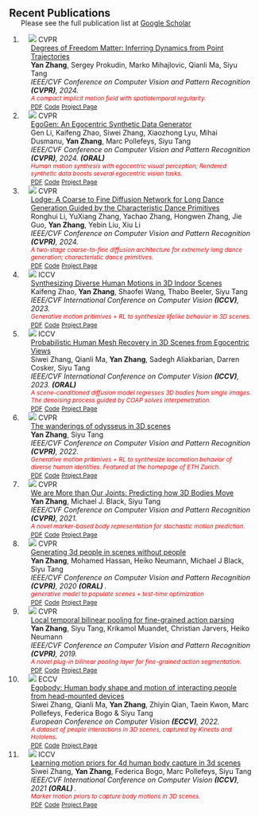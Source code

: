 <h2 id="publications" style="margin: 2px 0px -15px;">Recent Publications</h2>

<div class="publications">
<ol class="bibliography">

Please see the full publication list at <a href="https://scholar.google.com/citations?user=5VpkLO8AAAAJ&hl=en">Google Scholar</a>



<li>
<div class="pub-row">
  <div class="col-sm-3 abbr" style="position: relative;padding-right: 15px;padding-left: 15px;">
    <img src="assets/img/doma.png" class="teaser img-fluid z-depth-1">
    <abbr class="badge">CVPR</abbr>
  </div>
  <div class="col-sm-9" style="position: relative;padding-right: 15px;padding-left: 20px;">
    <div class="title"><a href="https://arxiv.org/abs/2406.03625">Degrees of Freedom Matter: Inferring Dynamics from Point Trajectories</a></div>
    <div class="author"> <strong>Yan Zhang</strong>, Sergey Prokudin, Marko Mihajlovic, Qianli Ma, Siyu Tang</div>
    <div class="periodical"><em>IEEE/CVF Conference on Computer Vision and Pattern Recognition <strong>(CVPR)</strong>, 2024.</em></div>
    <div style="font-size: 12px;color: red;"><em>A compact implicit motion field with spatiotemporal regularity.</em></div>
    <div class="links">
      <a href="https://arxiv.org/abs/2406.03625" class="btn btn-sm z-depth-0" role="button" target="_blank" style="font-size:12px;">PDF</a>
      <a href="https://yz-cnsdqz.github.io/eigenmotion/DOMA/" class="btn btn-sm z-depth-0" role="button" target="_blank" style="font-size:12px;">Code</a>
      <a href="https://yz-cnsdqz.github.io/eigenmotion/DOMA/" class="btn btn-sm z-depth-0" role="button" target="_blank" style="font-size:12px;">Project Page</a>
    </div>
  </div>
</div>
</li>


<li>
<div class="pub-row">
  <div class="col-sm-3 abbr" style="position: relative;padding-right: 15px;padding-left: 15px;">
    <img src="assets/img/egogen.png" class="teaser img-fluid z-depth-1">
    <abbr class="badge">CVPR</abbr>
  </div>
  <div class="col-sm-9" style="position: relative;padding-right: 15px;padding-left: 20px;">
    <div class="title"><a href="https://arxiv.org/abs/2401.08739">EgoGen: An Egocentric Synthetic Data Generator</a></div>
    <div class="author"> Gen Li, Kaifeng Zhao, Siwei Zhang, Xiaozhong Lyu, Mihai Dusmanu, <strong>Yan Zhang</strong>, Marc Pollefeys, Siyu Tang</div>
    <div class="periodical"><em>IEEE/CVF Conference on Computer Vision and Pattern Recognition <strong>(CVPR)</strong>, 2024. <strong>(ORAL) </strong>  </em></div>
    <div style="font-size: 12px;color: red;"><em>Human motion synthesis with egocentric visual perception; Rendered synthetic data boosts several egocentric vision tasks.</em></div>
    <div class="links">
      <a href="https://arxiv.org/abs/2401.08739" class="btn btn-sm z-depth-0" role="button" target="_blank" style="font-size:12px;">PDF</a>
      <a href="https://ego-gen.github.io" class="btn btn-sm z-depth-0" role="button" target="_blank" style="font-size:12px;">Code</a>
      <a href="https://ego-gen.github.io" class="btn btn-sm z-depth-0" role="button" target="_blank" style="font-size:12px;">Project Page</a>
    </div>
  </div>
</div>
</li>



<li>
<div class="pub-row">
  <div class="col-sm-3 abbr" style="position: relative;padding-right: 15px;padding-left: 15px;">
    <img src="assets/img/lodge.png" class="teaser img-fluid z-depth-1">
    <abbr class="badge">CVPR</abbr>
  </div>
  <div class="col-sm-9" style="position: relative;padding-right: 15px;padding-left: 20px;">
    <div class="title"><a href="https://arxiv.org/abs/2403.10518">Lodge: A Coarse to Fine Diffusion Network for Long Dance Generation Guided by the Characteristic Dance Primitives</a></div>
    <div class="author"> Ronghui Li, YuXiang Zhang, Yachao Zhang, Hongwen Zhang, Jie Guo, <strong>Yan Zhang</strong>, Yebin Liu, Xiu Li</div>
    <div class="periodical"><em>IEEE/CVF Conference on Computer Vision and Pattern Recognition <strong>(CVPR)</strong>, 2024. </em></div>
    <div style="font-size: 12px;color: red;"><em> A two-stage coarse-to-fine diffusion architecture for extremely long dance generation; characteristic dance primitives.</em></div>
    <div class="links">
      <a href="https://arxiv.org/abs/2403.10518" class="btn btn-sm z-depth-0" role="button" target="_blank" style="font-size:12px;">PDF</a>
      <a href="https://li-ronghui.github.io/lodge" class="btn btn-sm z-depth-0" role="button" target="_blank" style="font-size:12px;">Code</a>
      <a href="https://li-ronghui.github.io/lodge" class="btn btn-sm z-depth-0" role="button" target="_blank" style="font-size:12px;">Project Page</a>
    </div>
  </div>
</div>
</li>


<li>
<div class="pub-row">
  <div class="col-sm-3 abbr" style="position: relative;padding-right: 15px;padding-left: 15px;">
    <img src="assets/img/dimos.png" class="teaser img-fluid z-depth-1">
    <abbr class="badge">ICCV</abbr>
  </div>
  <div class="col-sm-9" style="position: relative;padding-right: 15px;padding-left: 20px;">
    <div class="title"><a href="https://arxiv.org/abs/2305.12411">Synthesizing Diverse Human Motions in 3D Indoor Scenes</a></div>
    <div class="author"> Kaifeng Zhao, <strong>Yan Zhang</strong>, Shaofei Wang, Thabo Beeler, Siyu Tang</div>
    <div class="periodical"><em>IEEE/CVF International Conference on Computer Vision <strong>(ICCV)</strong>, 2023.</em></div>
    <div style="font-size: 12px;color: red;"><em>Generative motion pritimives + RL to synthesize lifelike behavior in 3D scenes.</em></div>
    <div class="links">
      <a href="https://arxiv.org/abs/2305.12411" class="btn btn-sm z-depth-0" role="button" target="_blank" style="font-size:12px;">PDF</a>
      <a href="https://zkf1997.github.io/DIMOS" class="btn btn-sm z-depth-0" role="button" target="_blank" style="font-size:12px;">Code</a>
      <a href="https://zkf1997.github.io/DIMOS" class="btn btn-sm z-depth-0" role="button" target="_blank" style="font-size:12px;">Project Page</a>
    </div>
  </div>
</div>
</li>




<li>
<div class="pub-row">
  <div class="col-sm-3 abbr" style="position: relative;padding-right: 15px;padding-left: 15px;">
    <img src="assets/img/egohmr.jpg" class="teaser img-fluid z-depth-1">
    <abbr class="badge">ICCV</abbr>
  </div>
  <div class="col-sm-9" style="position: relative;padding-right: 15px;padding-left: 20px;">
    <div class="title"><a href="https://arxiv.org/abs/2304.06024">Probabilistic Human Mesh Recovery in 3D Scenes from Egocentric Views</a></div>
    <div class="author"> Siwei Zhang, Qianli Ma, <strong>Yan Zhang</strong>, Sadegh Aliakbarian, Darren Cosker, Siyu Tang</div>
    <div class="periodical"><em>IEEE/CVF International Conference on Computer Vision <strong>(ICCV)</strong>, 2023. <strong>(ORAL) </strong> </em></div>
    <div style="font-size: 12px;color: red;"><em>A scene-conditioned diffusion model regresses 3D bodies from single images. The denoising process guided by COAP solves interpenetration.</em></div>
    <div class="links">
      <a href="https://arxiv.org/abs/2304.06024" class="btn btn-sm z-depth-0" role="button" target="_blank" style="font-size:12px;">PDF</a>
      <a href="https://sanweiliti.github.io/egohmr/egohmr.html" class="btn btn-sm z-depth-0" role="button" target="_blank" style="font-size:12px;">Code</a>
      <a href="https://sanweiliti.github.io/egohmr/egohmr.html" class="btn btn-sm z-depth-0" role="button" target="_blank" style="font-size:12px;">Project Page</a>
    </div>
  </div>
</div>
</li>




<li>
<div class="pub-row">
  <div class="col-sm-3 abbr" style="position: relative;padding-right: 15px;padding-left: 15px;">
    <img src="assets/img/gamma.jpg" class="teaser img-fluid z-depth-1">
    <abbr class="badge">CVPR</abbr>
  </div>
  <div class="col-sm-9" style="position: relative;padding-right: 15px;padding-left: 20px;">
    <div class="title"><a href="https://arxiv.org/abs/2112.09251">The wanderings of odysseus in 3D scenes</a></div>
    <div class="author"><strong>Yan Zhang</strong>, Siyu Tang</div>
    <div class="periodical"><em>IEEE/CVF Conference on Computer Vision and Pattern Recognition <strong>(CVPR)</strong>, 2022.</em></div>
    <div style="font-size: 12px;color: red;"><em>Generative motion pritimives + RL to synthesize locomotion behavior of diverse human identities. Featured at the homepage of ETH Zurich.</em></div>
    <div class="links">
      <a href="https://arxiv.org/abs/2112.09251" class="btn btn-sm z-depth-0" role="button" target="_blank" style="font-size:12px;">PDF</a>
      <a href="https://github.com/yz-cnsdqz/GAMMA-release" class="btn btn-sm z-depth-0" role="button" target="_blank" style="font-size:12px;">Code</a>
      <a href="https://yz-cnsdqz.github.io/eigenmotion/GAMMA/" class="btn btn-sm z-depth-0" role="button" target="_blank" style="font-size:12px;">Project Page</a>
    </div>
  </div>
</div>
</li>
  


<li>
<div class="pub-row">
  <div class="col-sm-3 abbr" style="position: relative;padding-right: 15px;padding-left: 15px;">
    <img src="assets/img/mojo.jpg" class="teaser img-fluid z-depth-1">
    <abbr class="badge">CVPR</abbr>
  </div>
  <div class="col-sm-9" style="position: relative;padding-right: 15px;padding-left: 20px;">
    <div class="title"><a href="https://arxiv.org/abs/2012.00619">We are More than Our Joints: Predicting how 3D Bodies Move</a></div>
    <div class="author"><strong>Yan Zhang</strong>, Michael J. Black, Siyu Tang</div>
    <div class="periodical"><em>IEEE/CVF Conference on Computer Vision and Pattern Recognition <strong>(CVPR)</strong>, 2021.</em></div>
    <div style="font-size: 12px;color: red;"><em>A novel marker-based body representation for stochastic motion prediction. </em></div>
    <div class="links">
      <a href="https://arxiv.org/abs/2112.09251" class="btn btn-sm z-depth-0" role="button" target="_blank" style="font-size:12px;">PDF</a>
      <a href="https://github.com/yz-cnsdqz/MOJO-release" class="btn btn-sm z-depth-0" role="button" target="_blank" style="font-size:12px;">Code</a>
      <a href="https://yz-cnsdqz.github.io/eigenmotion/MOJO/index.html" class="btn btn-sm z-depth-0" role="button" target="_blank" style="font-size:12px;">Project Page</a>
    </div>
  </div>
</div>
</li>
  


<li>
<div class="pub-row">
  <div class="col-sm-3 abbr" style="position: relative;padding-right: 15px;padding-left: 15px;">
    <img src="assets/img/psi.png" class="teaser img-fluid z-depth-1">
    <abbr class="badge">CVPR</abbr>
  </div>
  <div class="col-sm-9" style="position: relative;padding-right: 15px;padding-left: 20px;">
    <div class="title"><a href="https://arxiv.org/abs/1912.02923">Generating 3d people in scenes without people</a></div>
    <div class="author"><strong>Yan Zhang</strong>, Mohamed Hassan, Heiko Neumann, Michael J Black, Siyu Tang</div>
    <div class="periodical"><em>IEEE/CVF Conference on Computer Vision and Pattern Recognition <strong>(CVPR)</strong>, 2020 <strong>(ORAL) </strong>.</em></div>
    <div style="font-size: 12px;color: red;"><em>generative model to populate scenes + test-time optimization </em></div>
    <div class="links">
      <a href="https://arxiv.org/abs/1912.02923" class="btn btn-sm z-depth-0" role="button" target="_blank" style="font-size:12px;">PDF</a>
      <a href="https://github.com/yz-cnsdqz/PSI-release" class="btn btn-sm z-depth-0" role="button" target="_blank" style="font-size:12px;">Code</a>
      <a href="https://ps.is.mpg.de/publications/smpl-x-conditional-vae-prox-scene-constraints" class="btn btn-sm z-depth-0" role="button" target="_blank" style="font-size:12px;">Project Page</a>
    </div>
  </div>
</div>
</li>



<li>
<div class="pub-row">
  <div class="col-sm-3 abbr" style="position: relative;padding-right: 15px;padding-left: 15px;">
    <img src="assets/img/finegrainedseg.png" class="teaser img-fluid z-depth-1">
    <abbr class="badge">CVPR</abbr>
  </div>
  <div class="col-sm-9" style="position: relative;padding-right: 15px;padding-left: 20px;">
    <div class="title"><a href="https://openaccess.thecvf.com/content_CVPR_2019/html/Zhang_Local_Temporal_Bilinear_Pooling_for_Fine-Grained_Action_Parsing_CVPR_2019_paper.html">Local temporal bilinear pooling for fine-grained action parsing</a></div>
    <div class="author"><strong>Yan Zhang</strong>, Siyu Tang, Krikamol Muandet, Christian Jarvers, Heiko Neumann</div>
    <div class="periodical"><em>IEEE/CVF Conference on Computer Vision and Pattern Recognition <strong>(CVPR)</strong>, 2019.</em></div>
    <div style="font-size: 12px;color: red;"><em>A novel plug-in bilinear pooling layer for fine-grained action segmentation. </em></div>
    <div class="links">
      <a href="https://openaccess.thecvf.com/content_CVPR_2019/html/Zhang_Local_Temporal_Bilinear_Pooling_for_Fine-Grained_Action_Parsing_CVPR_2019_paper.html" class="btn btn-sm z-depth-0" role="button" target="_blank" style="font-size:12px;">PDF</a>
      <a href="https://github.com/yz-cnsdqz/TemporalActionParsing-FineGrained" class="btn btn-sm z-depth-0" role="button" target="_blank" style="font-size:12px;">Code</a>
      <a href="https://ps.is.mpg.de/publications/bilinear2018" class="btn btn-sm z-depth-0" role="button" target="_blank" style="font-size:12px;">Project Page</a>
    </div>
  </div>
</div>
</li>


<li>
<div class="pub-row">
  <div class="col-sm-3 abbr" style="position: relative;padding-right: 15px;padding-left: 15px;">
    <img src="assets/img/egobody.png" class="teaser img-fluid z-depth-1">
    <abbr class="badge">ECCV</abbr>
  </div>
  <div class="col-sm-9" style="position: relative;padding-right: 15px;padding-left: 20px;">
    <div class="title"><a href="https://arxiv.org/pdf/2112.07642.pdf">Egobody: Human body shape and motion of interacting people from head-mounted devices</a></div>
    <div class="author">Siwei Zhang, Qianli Ma, <strong>Yan Zhang</strong>, Zhiyin Qian, Taein Kwon, Marc Pollefeys, Federica Bogo & Siyu Tang </div>
    <div class="periodical"><em>European Conference on Computer Vision <strong>(ECCV)</strong>, 2022.</em></div>
    <div style="font-size: 12px;color: red;"><em>A dataset of people interactions in 3D scenes, captured by Kinects and Hololens. </em></div>
    <div class="links">
      <a href="https://arxiv.org/pdf/2112.07642.pdf" class="btn btn-sm z-depth-0" role="button" target="_blank" style="font-size:12px;">PDF</a>
      <a href="https://github.com/sanweiliti/EgoBody" class="btn btn-sm z-depth-0" role="button" target="_blank" style="font-size:12px;">Code</a>
      <a href="https://github.com/sanweiliti/EgoBody" class="btn btn-sm z-depth-0" role="button" target="_blank" style="font-size:12px;">Project Page</a>
    </div>
  </div>
</div>
</li>


<li>
<div class="pub-row">
  <div class="col-sm-3 abbr" style="position: relative;padding-right: 15px;padding-left: 15px;">
    <img src="assets/img/lemo.jpg" class="teaser img-fluid z-depth-1">
    <abbr class="badge">ICCV</abbr>
  </div>
  <div class="col-sm-9" style="position: relative;padding-right: 15px;padding-left: 20px;">
    <div class="title"><a href="https://openaccess.thecvf.com/content/ICCV2021/html/Zhang_Learning_Motion_Priors_for_4D_Human_Body_Capture_in_3D_ICCV_2021_paper.html">Learning motion priors for 4d human body capture in 3d scenes</a></div>
    <div class="author">Siwei Zhang, <strong>Yan Zhang</strong>, Federica Bogo, Marc Pollefeys, Siyu Tang </div>
    <div class="periodical"><em>IEEE/CVF International Conference on Computer Vision <strong>(ICCV)</strong>, 2021 <strong>(ORAL) </strong>.</em></div>
    <div style="font-size: 12px;color: red;"><em>Marker motion priors to capture body motions in 3D scenes. </em></div>
    <div class="links">
      <a href="https://openaccess.thecvf.com/content/ICCV2021/html/Zhang_Learning_Motion_Priors_for_4D_Human_Body_Capture_in_3D_ICCV_2021_paper.html" class="btn btn-sm z-depth-0" role="button" target="_blank" style="font-size:12px;">PDF</a>
      <a href="https://sanweiliti.github.io/LEMO/LEMO.html" class="btn btn-sm z-depth-0" role="button" target="_blank" style="font-size:12px;">Code</a>
      <a href="https://github.com/sanweiliti/LEMO" class="btn btn-sm z-depth-0" role="button" target="_blank" style="font-size:12px;">Project Page</a>
    </div>
  </div>
</div>
</li>



<br>



</ol>
</div>
